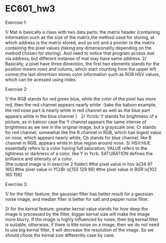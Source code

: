 # EC601_hw3
Exercise 1:

1/  Mat is basically a class with two data parts: the matrix header (containing information such as the size of the matrix,the method used for storing, at which address is the matrix stored, and so on) and a pointer to the matrix containing the pixel values (taking any dimensionality depending on the method chosen for storing). And need to notice that program access mat via address, but different instanse of mat may have same address.
2/  Basically, a pixel have three dimention, the first two elements stands for the position means rows and colums, which start counting from the upper left conner,the last dimention stores color information such as RGB HSV values, which can be acessed using index.

Exercise 2:

1/  the RGB stands for red green blue, while the color of the pixel has more red, then the red channel appears nearly white（take the baloon example, the red nose part is nearly white in red channel as well as the blue part appears white in the blue channel ）
2/  Ycrcb: Y stands for brightness of a picture, as in baloon case the Y channel appears the same intense of brightness as we see in the original image, but a grayscale one; Cr stands for red channel, somewhat like the R channel in RGB, which has bigest value on nose, which appears nearly white; Cb stands for blue channel, like B channel in RGB, appears white in blue region around nose.
3/  HSV:HUE essentially refers to a color having full saturation; VALUE refers to the lightness or darkness of a color, like Y in Ycrb. SATURATION defines the brilliance and intensity of a color.  
(the output image is in exercise 2 folder)
#the pixel value in hsv is[34 97 165]
#the pixel value in YCrBr is[155 129 98]
#the pixel value in BGR is[102 165 156]

Exercise 3:

1/  for the filter feature: the gaussian filter has better result for a gaussian noise image, and median filter is better for salt and pepper noise filter. 

2/  for the kernal feature: greater kernal value stands for how deep the image is processed by the filter, bigger kernal size will make the image more blurry. If the image is highly influenced by noise, then big kernal filter is suitable, otherwise, if there is litte noise on a image, then we do not need to use big kernal filter, it will decrease the resolution of the image. So we should chose the kernal size differently case by case. 

